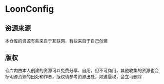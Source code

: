# LoonConfig
## 资源来源
本仓库的资源有些来自于互联网，有些来自于自己创建
## 版权
仓库内由本人创建的资源可以免费分享、自用，但不可商用，其他收集的资源也会标明源资源的出处和作者，版权请参考资源出处，如遇侵权，会立马删除
